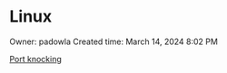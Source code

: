 # Linux

Owner: padowla
Created time: March 14, 2024 8:02 PM

[Port knocking](Linux%20ba007a4f34e14f8bba7cfb9a7f63f235/Port%20knocking%205390b3be3d874d80a2188bc567f888a3.md)

#

